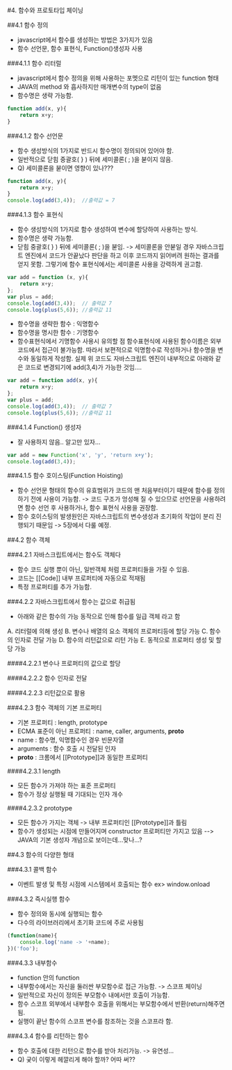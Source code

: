 #4. 함수와 프로토타입 체이닝

##4.1 함수 정의

- javascript에서 함수를 생성하는 방법은 3가지가 있음
- 함수 선언문, 함수 표현식, Function()생성자 사용

###4.1.1 함수 리터럴

- javascript에서 함수 정의을 위해 사용하는 포멧으로 리턴이 있는 function 형태 
- JAVA의 method 와 흡사하지만 매개변수의 type이 없음
- 함수명은 생략 가능함.

```JAVASCRIPT 
function add(x, y){
	return x+y;
}
```

###4.1.2 함수 선언문

- 함수 생성방식의 1가지로 반드시 함수명이 정의되어 있어야 함.
- 일반적으로 닫힘 중괄호( } ) 뒤에 세미콜론( ; )을 붇이지 않음.
- Q) 세미콜론을 붇이면 영향이 있나???

```JAVASCRIPT 
function add(x, y){
	return x+y;
}
console.log(add(3,4));	//출력값 = 7  
```

###4.1.3 함수 표현식

- 함수 생성방식의 1가지로 함수 생성하여 변수에 할당하여 사용하는 방식.
- 함수명은 생략 가능함. 
- 닫힘 중괄호( } ) 뒤에 세미콜론( ; )을 붇임. -> 세미콜론을 안붇일 경우 자바스크립트 엔진에서 코드가 안끝났다 판단을 하고 이후 코드까지 읽어버려 원하는 결과를 얻지 못함. 그렇기에 함수 표현식에서는 세미콜론 사용을 강력하게 권고함.

```JAVASCRIPT 
var add = function (x, y){
	return x+y;   
};
var plus = add;
console.log(add(3,4));	// 출력값 7
console.log(plus(5,6));	//출력값 11
```

- 함수명을 생략한 함수 : 익명함수
- 함수명을 명시한 함수 : 기명함수
- 함수표현식에서 기명함수 사용시 유의할 점
  함수표현식에 사용된 함수이름은 외부코드에서 접근이 불가능함. 
  따라서 보편적으로 익명함수로 작성하거나 함수명을 변수와 동일하게 작성함.
  실제 위 코드도 자바스크립트 엔진이 내부적으로 아래와 같은 코드로 변경되기에 add(3,4)가 가능한 것임….

```JAVASCRIPT 
var add = function add(x, y){
	return x+y;
};
var plus = add;
console.log(add(3,4));	// 출력값 7
console.log(plus(5,6));	//출력값 11
```

###4.1.4 Function() 생성자

- 잘 사용하지 않음.. 알고만 있자...

```JAVASCRIPT 
var add = new Function('x', 'y', 'return x+y');
console.log(add(3,4));
```


###4.1.5 함수 호이스팅(Function Hoisting)

- 함수 선언문 형태의 함수의 유효범위가 코드의 맨 처음부터이기 때문에 함수를 정의하기 전에 사용이 가능함. -> 코드 구조가 엉성해 질 수 있으므로 선언문을 사용하려면 함수 선언 후 사용하거나, 함수 표현식 사용을 권장함.
- 함수 호이스팅의 발생원인은 자바스크립트의 변수생성과 초기화의 작업이 분리 진행되기 때문임 -> 5장에서 다룰 예정.

##4.2 함수 객체

###4.2.1 자바스크립트에서는 함수도 객체다

- 함수 코드 실행 뿐이 아닌, 일반객체 처럼 프로퍼티들을 가질 수 있음.
- 코드는 [[Code]] 내부 프로퍼티에 자동으로 적재됨
- 특정 프로퍼티를 추가 가능함.

###4.2.2 자바스크립트에서 함수는 값으로 취급됨

- 아래와 같은 함수의 가능 동작으로 인해 함수를 일급 객체 라고 함

A. 리터럴에 의해 생성
B. 변수나 배열의 요소 객체의 프로퍼티등에 할당 가능
C. 함수의 인자로 전달 가능
D. 함수의 리턴값으로 리턴 가능
E. 동적으로 프로퍼티 생성 및 할당 가능

####4.2.2.1 변수나 프로퍼티의 값으로 할당

####4.2.2.2 함수 인자로 전달

####4.2.2.3 리턴값으로 활용

###4.2.3 함수 객체의 기본 프로퍼티

- 기본 프로퍼티 : length, prototype
- ECMA 표준이 아닌 프로퍼티 : name, caller, arguments, __proto__
- name : 함수명, 익명함수인 경우 빈문자열
- arguments : 함수 호출 시 전달된 인자
- __proto__ : 크롬에서 [[Prototype]]과 동일한 프로퍼티

####4.2.3.1 length

- 모든 함수가 가져야 하는 표준 프로퍼티
- 함수가 정상 실행될 때 기대되는 인자 개수

####4.2.3.2 prototype

- 모든 함수가 가지는 객체 -> 내부 프로퍼티인 [[Prototype]]과 틀림 
- 함수가 생성되는 시점에 만들어지며 constructor 프로퍼티만 가지고 있음
-->  JAVA의 기본 생성자 개념으로 보이는데…맞나…?

##4.3 함수의 다양한 형태

###4.3.1 콜백 함수

- 이벤트 발생 및 특정 시점에 시스템에서 호출되는 함수 
ex> window.onload 

###4.3.2 즉시실행 함수

- 함수 정의와 동시에 실행되는 함수
- 다수의 라이브러리에서 초기화 코드에 주로 사용됨

```JAVASCRIPT 
(function(name){
	console.log('name -> '+name);
})('foo');
```

###4.3.3 내부함수

- function 안의 function
- 내부함수에서는 자신을 둘러싼 부모함수로 접근 가능함. -> 스코프 체이닝
- 일반적으로 자신이 정의돈 부모함수 내에서만 호출이 가능함.
- 함수 스코프 외부에서 내부함수 호출을 위해서는 부모함수에서 반환(return)해주면 됨.
- 실행이 끝난 함수의 스코프 변수를 참조하는 것을 스코프라 함.

###4.3.4 함수를 리턴하는 함수
- 함수 호출에 대한 리턴으로 함수를 받아 처리가능. -> 유연성...
- Q) 궂이 이렇게 헤깔리게 해야 할까? 어따 써??
